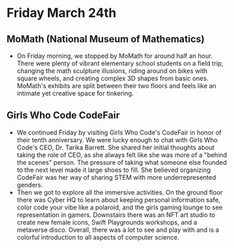 # Friday March 24th

## MoMath (National Museum of Mathematics)
- On Friday morning, we stopped by MoMath for around half an hour. There were plenty of vibrant elementary school students on a field trip, changing the math sculpture illusions, riding around on bikes with square wheels, and creating complex 3D shapes from basic ones. MoMath's exhibits are split between their two floors and feels like an intimate yet creative space for tinkering.

## Girls Who Code CodeFair
- We continued Friday by visiting Girls Who Code's CodeFair in honor of their tenth anniversary. We were lucky enough to chat with Girls Who Code's CEO, Dr. Tarika Barrett. She shared her initial thoughts about taking the role of CEO, as she always felt like she was more of a "behind the scenes" person. The pressure of taking what someone else founded to the next level made it large shoes to fill. She believed organizing CodeFair was her way of sharing STEM with more underrepresented genders.
- Then we got to explore all the immersive activities. On the ground floor there was Cyber HQ to learn about keeping personal information safe, color code your vibe like a polaroid, and the girls gaming lounge to see representation in gamers. Downstairs there was an NFT art studio to create new female icons, Swift Playgrounds workshops, and a metaverse disco. Overall, there was a lot to see and play with and is a colorful introduction to all aspects of computer science.

